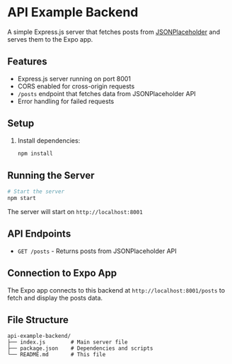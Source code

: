 # API Example Backend

A simple Express.js server that fetches posts from [JSONPlaceholder](https://jsonplaceholder.typicode.com/posts) and serves them to the Expo app.

## Features

- Express.js server running on port 8001
- CORS enabled for cross-origin requests
- `/posts` endpoint that fetches data from JSONPlaceholder API
- Error handling for failed requests

## Setup

1. Install dependencies:
   ```bash
   npm install
   ```

## Running the Server

```bash
# Start the server
npm start
```

The server will start on `http://localhost:8001`

## API Endpoints

- `GET /posts` - Returns posts from JSONPlaceholder API

## Connection to Expo App

The Expo app connects to this backend at `http://localhost:8001/posts` to fetch and display the posts data.

## File Structure

```
api-example-backend/
├── index.js        # Main server file
├── package.json    # Dependencies and scripts
└── README.md       # This file
``` 
